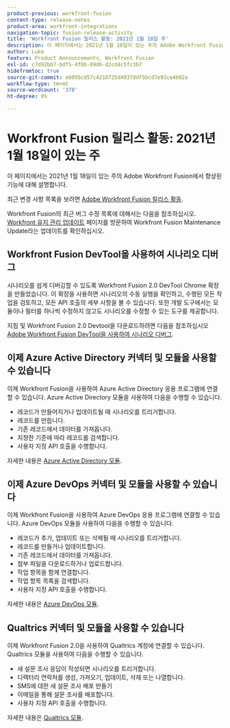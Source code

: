 ```yaml
---
product-previous: workfront-fusion
content-type: release-notes
product-area: workfront-integrations
navigation-topic: fusion-release-activity
title: 'Workfront Fusion 릴리스 활동: 2021년 1월 18일 주'
description: 이 페이지에서는 2021년 1월 18일이 있는 주의 Adobe Workfront Fusion에서 향상된 기능에 대해 설명합니다.
author: Luke
feature: Product Announcements, Workfront Fusion
exl-id: c7d92bb7-bdf5-4f8b-89d6-d2cd4c5fc3b7
hidefromtoc: true
source-git-commit: e6995cd57c4210725d49379df5bcd7e93ce4b02a
workflow-type: tm+mt
source-wordcount: '378'
ht-degree: 0%

---
```


# Workfront Fusion 릴리스 활동: 2021년 1월 18일이 있는 주

이 페이지에서는 2021년 1월 18일이 있는 주의 Adobe Workfront Fusion에서 향상된 기능에 대해 설명합니다.

최근 변경 사항 목록을 보려면 [Adobe Workfront Fusion 릴리스 활동](../../../product-announcements/product-releases/fusion-release-activity/fusion-release-activity.md).

Workfront Fusion의 최근 버그 수정 목록에 대해서는 다음을 참조하십시오. [Workfront 유지 관리 업데이트](https://experienceleague.adobe.com/docs/workfront-known-issues/releases/current-updates.html) 페이지를 방문하여 Workfront Fusion Maintenance Update라는 업데이트를 확인하십시오.

## Workfront Fusion DevTool을 사용하여 시나리오 디버그

시나리오를 쉽게 디버깅할 수 있도록 Workfront Fusion 2.0 DevTool Chrome 확장을 만들었습니다. 이 확장을 사용하면 시나리오의 수동 실행을 확인하고, 수행된 모든 작업을 검토하고, 모든 API 호출의 세부 사항을 볼 수 있습니다. 또한 개발 도구에서는 모듈이나 필터를 하나씩 수정하지 않고도 시나리오를 수정할 수 있는 도구를 제공합니다.

지침 및 Workfront Fusion 2.0 Devtool을 다운로드하려면 다음을 참조하십시오 [Adobe Workfront Fusion DevTool을 사용하여 시나리오 디버그](../../../workfront-fusion/scenarios/debug-scenarios-with-dev-tool.md).

## 이제 Azure Active Directory 커넥터 및 모듈을 사용할 수 있습니다

이제 Workfront Fusion을 사용하여 Azure Active Directory 응용 프로그램에 연결할 수 있습니다. Azure Active Directory 모듈을 사용하여 다음을 수행할 수 있습니다.

* 레코드가 만들어지거나 업데이트될 때 시나리오를 트리거합니다.
* 레코드를 만듭니다.
* 기존 레코드에서 데이터를 가져옵니다.
* 지정한 기준에 따라 레코드를 검색합니다.
* 사용자 지정 API 호출을 수행합니다.

자세한 내용은 [Azure Active Directory 모듈](../../../workfront-fusion/apps-and-their-modules/azure-ad-modules.md).

## 이제 Azure DevOps 커넥터 및 모듈을 사용할 수 있습니다

이제 Workfront Fusion을 사용하여 Azure DevOps 응용 프로그램에 연결할 수 있습니다. Azure DevOps 모듈을 사용하여 다음을 수행할 수 있습니다.

* 레코드가 추가, 업데이트 또는 삭제될 때 시나리오를 트리거합니다.
* 레코드를 만들거나 업데이트합니다.
* 기존 레코드에서 데이터를 가져옵니다.
* 첨부 파일을 다운로드하거나 업로드합니다.
* 작업 항목을 함께 연결합니다.
* 작업 항목 목록을 검색합니다.
* 사용자 지정 API 호출을 수행합니다.

자세한 내용은 [Azure DevOps 모듈](../../../workfront-fusion/apps-and-their-modules/azure-dev-ops.md).

## Qualtrics 커넥터 및 모듈을 사용할 수 있습니다

이제 Workfront Fusion 2.0을 사용하여 Qualtrics 계정에 연결할 수 있습니다. Qualtrics 모듈을 사용하여 다음을 수행할 수 있습니다.

* 새 설문 조사 응답이 작성되면 시나리오를 트리거합니다.
* 디렉터리 연락처를 생성, 가져오기, 업데이트, 삭제 또는 나열합니다.
* SMS에 대한 새 설문 조사 배포 만들기
* 이메일을 통해 설문 조사를 배포합니다.
* 사용자 지정 API 호출을 수행합니다.

자세한 내용은 [Qualtrics 모듈](../../../workfront-fusion/apps-and-their-modules/qualtrics-modules.md).
